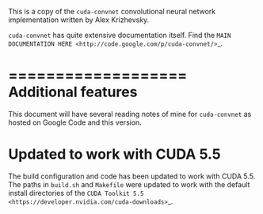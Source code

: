 This is a copy of the ``cuda-convnet`` convolutional neural network
implementation written by Alex Krizhevsky.

``cuda-convnet`` has quite extensive documentation itself.  Find the
`MAIN DOCUMENTATION HERE <http://code.google.com/p/cuda-convnet/>`_.

===================
Additional features
===================

This document will have several reading notes of mine for
``cuda-convnet`` as hosted on Google Code and this version.

Updated to work with CUDA 5.5
=============================

The build configuration and code has been updated to work with CUDA
5.5.  The paths in ``build.sh`` and ``Makefile`` were updated to work
with the default install directories of the `CUDA Toolkit 5.5
<https://developer.nvidia.com/cuda-downloads>`_.

